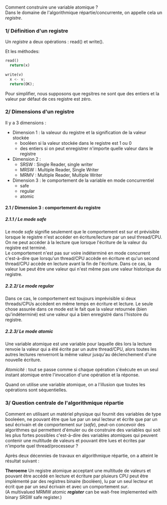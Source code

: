 Comment construire une variable atomique ?  
Dans le domaine de l'algorithmique répartie/concurrente, on appelle cela un _registre_.

### 1/ Définition d'un registre 

Un _registre_ a deux opérations : read() et write().  

Et les méthodes:  

```py
read()
  return(x)
  
write(v)
  x <- v;
  return(OK);
```

Pour simplifier, nous supposons que regsitres ne sont que des entiers et la valeur par défaut de ces registre est zéro.

### 2/ Dimensions d'un registre

Il y a 3 dimensions : 
  - Dimension 1 : la valeuur du registre et la signification de la valeur stockée  
    - booléen si la valeur stockée dans le registre est 1 ou 0  
    - des entiers si on peut enregistrer n'importe quelle valeur dans le registre
  - Dimension 2 : 
    - SRSW : Single Reader, single writer  
    - MRSW : Multiple Reader, Single Writer  
    - MRMV : Multiple Reader, Multiple Writer  
  - Dimension 3 : le comportement de la variable en mode concurrentiel
    - safe  
    - regular
    - atomic

#### 2.1 / Dimension 3 : comportement du registre

##### 2.1.1 / Le mode _safe_

 Le mode _safe_ signifie seulement que le comportement est sur et prévisible lorsque le registre n'est accéder en écriture/lecture par un seul thread/CPU. On ne peut accéder à la lecture que lorsque l'écriture de la valeur du registre est terminé.  
Le comportement n'est pas sur voire indéterminé en mode concurrent c'est-à-dire que lorsqu'un thread/CPU accède en écriture et qu'un second thread/CPU accède en lecture avant la fin de l'écriture. Dans ce cas, la valeur lue peut être une valeur qui n'est même pas une valeur historique du registre. 
 
##### 2.2.2/ Le mode _regular_ 

Dans ce cas, le comportement est toujours imprévisible si deux threads/CPUs accèdent en même temps en écriture et lecture. Le seule chose assurée dans ce mode est le fait que la valeur retournée (bien qu'indéterminé) est une valeur qui a bien enregistré dans l'histoire du registre.  

##### 2.2.3/ Le mode _atomic_

Une variable atomique est une variable pour laquelle dès lors la lecture renvoie la valeur qui a été écrite par un autre thread/CPU, alors toutes les autres lectures renverront la même valeur jusqu'au déclenchement d'une nouvelle écriture.
   
_Atomicité_ : tout se passe comme si chaque opération s'éxécute en un seul instant atomique entre l'invocation d'une opération et la réponse.  

Quand on utilise une variable atomique, on a l'illusion que toutes les opérations sont séquentielles.

### 3/ Question centrale de l'algorithmique répartie

Comment en utilisant un matériel physique qui fournit des variables de type booleéen, ne pouvant être que lue par un seul lecteur et écrite que par un seul écrivain et de comportement _sur_ (_safe_), peut-on concevoir des algorithmes qui permettent d'émuler ou de construire des variables qui soit les plus fortes possibles c'est-à-dire des variables atomiques qui peuvent contenir une multitude de valeurs et pouvant être lues et écrites par n'importe quel thread/processeur ?

Après deux décennies de travaux en algorithmique répartie, on a atteint le résultat suivant : 

__Theroeme__ Un registre atomique acceptant une multitude de valeurs et pouvant être accédé en lecture et écriture par pluieurs CPU peut être implémenté par des registres binaire (booléen), lu par un seul lecteur et écrit que par un seul écrivain et avec un comportement _sur_.  
(A multivalued MRMW atomic _<b>register</b>_ can be wait-free implemented with binary SRSW safe register.)  

